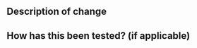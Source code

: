 ## Description of change
<!-- Please write a summary of your changes and why you made them. -->
<!-- Be sure to reference any related issues by adding `Closes #`. -->



## How has this been tested? (if applicable)
<!-- Please describe any tests that you ran to verify your changes. -->


